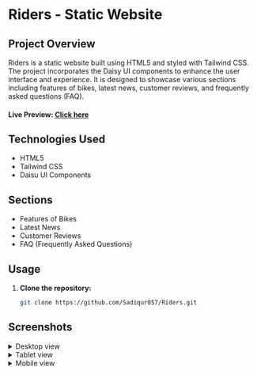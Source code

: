 # Riders - Static Website

## Project Overview

Riders is a static website built using HTML5 and styled with Tailwind CSS. The project incorporates the Daisy UI components to enhance the user interface and experience. It is designed to showcase various sections including features of bikes, latest news, customer reviews, and frequently asked questions (FAQ).

#### Live Preview: [Click here](https://sadiqur057.github.io/Riders/)

## Technologies Used

- HTML5
- Tailwind CSS
- Daisu UI Components

## Sections

- Features of Bikes
-  Latest News
-  Customer Reviews
-  FAQ (Frequently Asked Questions)

## Usage

1. **Clone the repository:**

   ```bash
   git clone https://github.com/Sadiqur057/Riders.git

## Screenshots

<details>
  <summary>Desktop view</summary>

  ![Screenshots](screenshots/desktop-view.png)
</details>

<details>
  <summary>Tablet view</summary>

  ![Screenshots](screenshots/tablet-view.png)
</details>

<details>
  <summary>Mobile view</summary>

![Screenshots](screenshots/mobile-view-1.png)
![Screenshots](screenshots/mobile-view-2.png)
</details>



